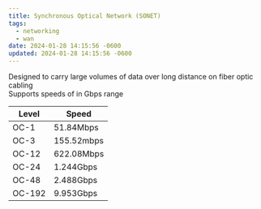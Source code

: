 ```yaml
---
title: Synchronous Optical Network (SONET)
tags:
  - networking
  - wan
date: 2024-01-28 14:15:56 -0600
updated: 2024-01-28 14:15:56 -0600
---
```


Designed to carry large volumes of data over long distance on fiber optic cabling  
Supports speeds of in Gbps range

| Level  | Speed      |
| ------ | ---------- |
| OC-1   | 51.84Mbps  |
| OC-3   | 155.52mbps |
| OC-12  | 622.08Mbps |
| OC-24  | 1.244Gbps  |
| OC-48  | 2.488Gbps  |
| OC-192 | 9.953Gbps  |
